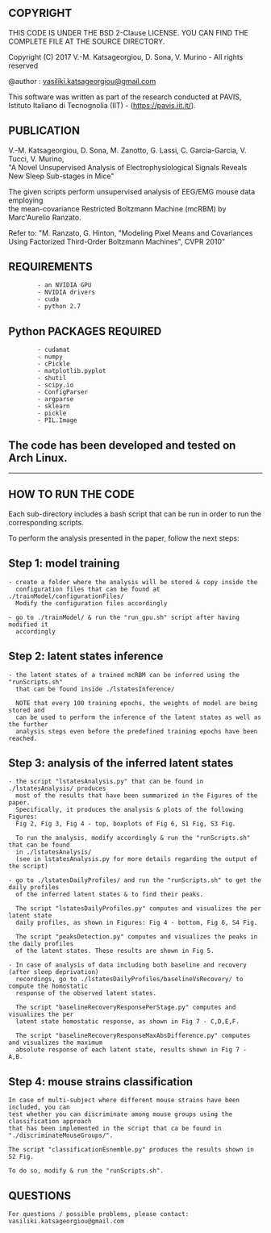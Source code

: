 ## COPYRIGHT

THIS CODE IS UNDER THE BSD 2-Clause LICENSE. YOU CAN FIND THE COMPLETE FILE
                        AT THE SOURCE DIRECTORY.

Copyright (C) 2017 V.-M. Katsageorgiou, D. Sona, V. Murino - All rights reserved

@author : vasiliki.katsageorgiou@gmail.com


This software was written as part of the research conducted at PAVIS, 
Istituto Italiano di Tecnognolia (IIT) - (https://pavis.iit.it/).


## PUBLICATION
V.-M. Katsageorgiou, D. Sona, M. Zanotto, G. Lassi, C. Garcia-Garcia, V. Tucci, V. Murino,  
"A Novel Unsupervised Analysis of Electrophysiological Signals Reveals New Sleep Sub-stages in Mice"

The given scripts perform unsupervised analysis of EEG/EMG mouse data employing  
the mean-covariance Restricted Boltzmann Machine (mcRBM) by Marc'Aurelio Ranzato.

Refer to:
"M. Ranzato, G. Hinton, "Modeling Pixel Means and Covariances Using Factorized 
Third-Order Boltzmann Machines", CVPR 2010"


## REQUIREMENTS
            - an NVIDIA GPU
            - NVIDIA drivers
            - cuda
            - python 2.7

## Python PACKAGES REQUIRED
            - cudamat
            - numpy
            - cPickle
            - matplotlib.pyplot
            - shutil
            - scipy.io
            - ConfigParser
            - argparse
            - sklearn
            - pickle
            - PIL.Image

            
## The code has been developed and tested on Arch Linux.

********************************************************************************

## HOW TO RUN THE CODE

Each sub-directory includes a bash script that can be run in order to run the 
corresponding scripts.

To perform the analysis presented in the paper, follow the next steps:

## Step 1: model training
    - create a folder where the analysis will be stored & copy inside the 
      configuration files that can be found at ./trainModel/configurationFiles/
      Modify the configuration files accordingly
	  
    - go to ./trainModel/ & run the "run_gpu.sh" script after having modified it
      accordingly
      
## Step 2: latent states inference
    - the latent states of a trained mcRBM can be inferred using the "runScripts.sh"
      that can be found inside ./lstatesInference/
      
      NOTE that every 100 training epochs, the weights of model are being stored and
      can be used to perform the inference of the latent states as well as the further
      analysis steps even before the predefined training epochs have been reached.
      
## Step 3: analysis of the inferred latent states
	- the script "lstatesAnalysis.py" that can be found in ./lstatesAnalysis/ produces
	  most of the results that have been summarized in the Figures of the paper.
	  Specifically, it produces the analysis & plots of the following Figures:
	  Fig 2, Fig 3, Fig 4 - top, boxplots of Fig 6, S1 Fig, S3 Fig.
	  
	  To run the analysis, modify accordingly & run the "runScripts.sh" that can be found 
	  in ./lstatesAnalysis/
      (see in lstatesAnalysis.py for more details regarding the output of the script)
      
    - go to ./lstatesDailyProfiles/ and run the "runScripts.sh" to get the daily profiles
      of the inferred latent states & to find their peaks.
	  
	  The script "lstatesDailyProfiles.py" computes and visualizes the per latent state
	  daily profiles, as shown in Figures: Fig 4 - bottom, Fig 6, S4 Fig.
	  
	  The script "peaksDetection.py" computes and visualizes the peaks in the daily profiles 
	  of the latent states. These results are shown in Fig 5.
	  
	- In case of analysis of data including both baseline and recovery (after sleep deprivation) 
	  recordings, go to ./lstatesDailyProfiles/baselineVsRecovery/ to compute the homostatic
	  response of the observed latent states.
	  
	  The script "baselineRecoveryResponsePerStage.py" computes and visualizes the per 
	  latent state homostatic response, as shown in Fig 7 - C,D,E,F.
	  
	  The script "baselineRecoveryResponseMaxAbsDifference.py" computes and visualizes the maximum
	  absolute response of each latent state, results shown in Fig 7 - A,B.
      
## Step 4: mouse strains classification
      
    In case of multi-subject where different mouse strains have been included, you can 
    test whether you can discriminate among mouse groups using the classification approach 
    that has been implemented in the script that ca be found in "./discriminateMouseGroups/".
	
	The script "classificationEsnemble.py" produces the results shown in S2 Fig.
    
    To do so, modify & run the "runScripts.sh".
    
## QUESTIONS
      
    For questions / possible problems, please contact:
	vasiliki.katsageorgiou@gmail.com

	